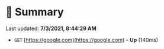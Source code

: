 # 📖 Summary
Last updated: **7/3/2021, 8:44:29 AM**

- `GET` [https://google.com](https://google.com) - **Up** (140ms)
